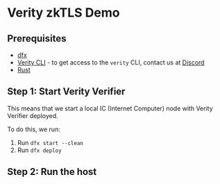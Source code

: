 # Verity zkTLS Demo

## Prerequisites

- [dfx](https://internetcomputer.org/docs/current/developer-docs/developer-tools/cli-tools/cli-reference/dfx-parent)
- [Verity CLI](https://github.com/usherlabs/verity) - to get access to the `verity` CLI, contact us at [Discord](https://go.usher.so/discord)
- [Rust](https://www.rust-lang.org/tools/install)

## Step 1: Start Verity Verifier

This means that we start a local IC (Internet Computer) node with Verity Verifier deployed.

To do this, we run:

1. Run `dfx start --clean`
2. Run `dfx deploy`

## Step 2: Run the host
